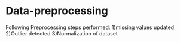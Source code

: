 # Data-preprocessing
Following Preprocessing steps performed: 
1)missing values updated
2)Outlier detected
3)Normalization of dataset 

